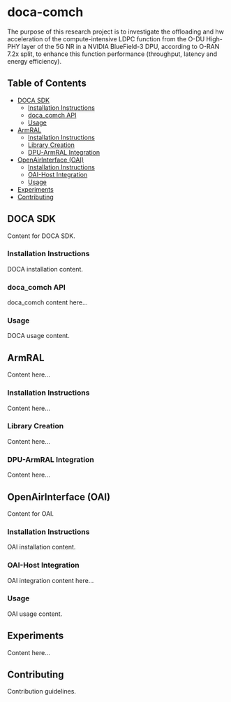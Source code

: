 # doca-comch
The purpose of this research project is to investigate the offloading and hw acceleration of the compute-intensive LDPC function from the O-DU High-PHY layer of the 5G NR in a NVIDIA BlueField-3 DPU, according to O-RAN 7.2x split, to enhance this function performance (throughput, latency and energy efficiency).

## Table of Contents
- [DOCA SDK](#doca-sdk)
    - [Installation Instructions](#doca-installation-instructions)
    - [doca_comch API](#doca-comch-api)
    - [Usage](#doca-usage)
- [ArmRAL](#armral)
    - [Installation Instructions](#armral-installation-instructions)
    - [Library Creation](#library-creation)
    - [DPU-ArmRAL Integration](#dpu-armral-integration)
- [OpenAirInterface (OAI)](#openairinterface-oai)
    - [Installation Instructions](#oai-installation-instructions)
    - [OAI-Host Integration](#oai-host-integration)
    - [Usage](#oai-usage)
- [Experiments](#experiments)
- [Contributing](#contributing)

## DOCA SDK

Content for DOCA SDK.

### Installation Instructions

DOCA installation content.

### doca_comch API

doca_comch content here...

### Usage

DOCA usage content.

## ArmRAL

Content here...

### Installation Instructions

Content here...

### Library Creation

Content here...

### DPU-ArmRAL Integration

Content here...

## OpenAirInterface (OAI)

Content for OAI.

### Installation Instructions

OAI installation content.

### OAI-Host Integration

OAI integration content here...

### Usage

OAI usage content.

## Experiments

Content here...

## Contributing

Contribution guidelines.
